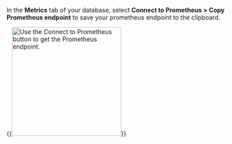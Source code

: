 In the **Metrics** tab of your database, select **Connect to Prometheus > Copy Prometheus endpoint** to save your prometheus endpoint to the clipboard.

{{<image filename="images/rc/database-metrics-connect-prometheus.png" width="250px" alt="Use the Connect to Prometheus button to get the Prometheus endpoint.">}}
